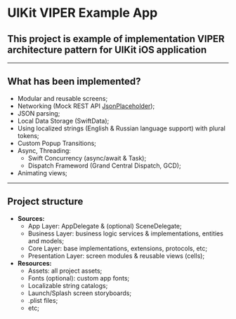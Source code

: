 # UIKit VIPER Example App

## This project is example of implementation VIPER architecture pattern for UIKit iOS application

---

## What has been implemented?

* Modular and reusable screens;
* Networking (Mock REST API [JsonPlaceholder](https://jsonplaceholder.typicode.com));
* JSON parsing;
* Local Data Storage (SwiftData);
* Using localized strings (English & Russian language support) with plural tokens;
* Custom Popup Transitions;
* Async, Threading:
  * Swift Concurrency (async/await & Task);
  * Dispatch Frameword (Grand Central Dispatch, GCD);
* Animating views;

---

## Project structure

* **Sources:**
  * App Layer: AppDelegate & (optional) SceneDelegate;
  * Business Layer: business logic services & implementations, entities and models;
  * Core Layer: base implementations, extensions, protocols, etc;
  * Presentation Layer: screen modules & reusable views (cells);
* **Resources:**
  * Assets: all project assets;
  * Fonts (optional): custom app fonts;
  * Localizable string catalogs;
  * Launch/Splash screen storyboards;
  * .plist files;
  * etc;
